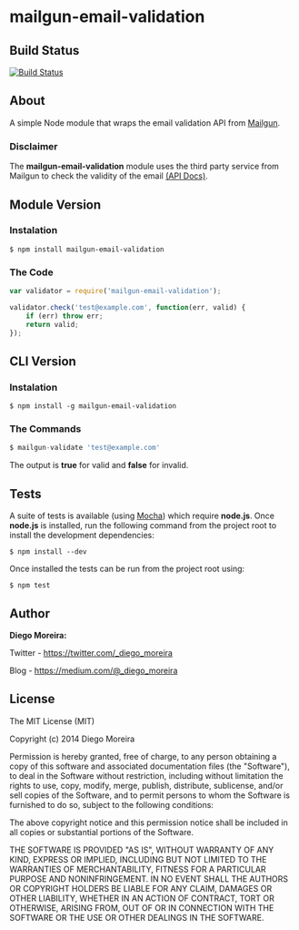 # mailgun-email-validation

## Build Status

[![Build Status](https://travis-ci.org/dimoreira/mailgun-email-validation.svg?branch=master)](https://travis-ci.org/dimoreira/mailgun-email-validation)

## About

A simple Node module that wraps the email validation API from [Mailgun](http://mailgun.com/).

### Disclaimer
The **mailgun-email-validation** module uses the third party service from Mailgun to check the validity of the email [(API Docs)](http://documentation.mailgun.com/api-email-validation.html).

## Module Version

### Instalation

```shell
$ npm install mailgun-email-validation
```

### The Code

```javascript
var validator = require('mailgun-email-validation');

validator.check('test@example.com', function(err, valid) {
	if (err) throw err;
	return valid;
});
```

## CLI Version

### Instalation

```shell
$ npm install -g mailgun-email-validation
```

### The Commands

```javascript
$ mailgun-validate 'test@example.com'
```

The output is **true** for valid and **false** for invalid.

## Tests

A suite of tests is available (using [Mocha](http://visionmedia.github.io/mocha/)) which require **node.js**. Once **node.js** is installed, run the following command from the project root to install the development dependencies:

```shell
$ npm install --dev
```

Once installed the tests can be run from the project root using:

```shell
$ npm test
```

## Author

**Diego Moreira:**

Twitter - https://twitter.com/_diego_moreira

Blog - https://medium.com/@_diego_moreira

## License

The MIT License (MIT)

Copyright (c) 2014 Diego Moreira

Permission is hereby granted, free of charge, to any person obtaining a copy
of this software and associated documentation files (the "Software"), to deal
in the Software without restriction, including without limitation the rights
to use, copy, modify, merge, publish, distribute, sublicense, and/or sell
copies of the Software, and to permit persons to whom the Software is
furnished to do so, subject to the following conditions:

The above copyright notice and this permission notice shall be included in all
copies or substantial portions of the Software.

THE SOFTWARE IS PROVIDED "AS IS", WITHOUT WARRANTY OF ANY KIND, EXPRESS OR
IMPLIED, INCLUDING BUT NOT LIMITED TO THE WARRANTIES OF MERCHANTABILITY,
FITNESS FOR A PARTICULAR PURPOSE AND NONINFRINGEMENT. IN NO EVENT SHALL THE
AUTHORS OR COPYRIGHT HOLDERS BE LIABLE FOR ANY CLAIM, DAMAGES OR OTHER
LIABILITY, WHETHER IN AN ACTION OF CONTRACT, TORT OR OTHERWISE, ARISING FROM,
OUT OF OR IN CONNECTION WITH THE SOFTWARE OR THE USE OR OTHER DEALINGS IN THE
SOFTWARE.
